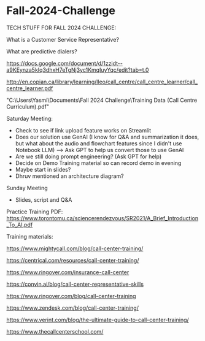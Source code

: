 # Fall-2024-Challenge

TECH STUFF FOR FALL 2024 CHALLENGE:

What is a Customer Service Representative?

What are predictive dialers?

https://docs.google.com/document/d/1zzidt--a9KEynza5kIq3dhxH7eTgNj3yc1KmqIuyYqc/edit?tab=t.0

http://en.copian.ca/library/learning/lleo/call_centre/call_centre_learner/call_centre_learner.pdf

"C:\Users\Yasmi\Documents\Fall 2024 Challenge\Training Data (Call Centre Curriculum).pdf"

Saturday Meeting:

- Check to see if link upload feature works on Streamlit
- Does our solution use GenAI (I know for Q&A and summarization it does, but what about the audio and flowchart features since I didn't use Notebook LLM) --> Ask GPT to help us convert those to use GenAI
- Are we still doing prompt engineering? (Ask GPT for help)
- Decide on Demo Training material so can record demo in evening
- Maybe start in slides?
- Dhruv mentioned an architecture diagram?

Sunday Meeting
- Slides, script and Q&A



Practice Training PDF: https://www.torontomu.ca/sciencerendezvous/SR2021/A_Brief_Introduction_To_AI.pdf

Training materials:

https://www.mightycall.com/blog/call-center-training/

https://centrical.com/resources/call-center-training/

https://www.ringover.com/insurance-call-center

https://convin.ai/blog/call-center-representative-skills

https://www.ringover.com/blog/call-center-training

https://www.zendesk.com/blog/call-center-training/

https://www.verint.com/blog/the-ultimate-guide-to-call-center-training/

https://www.thecallcenterschool.com/

